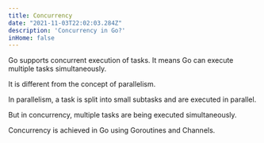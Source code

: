 ```yaml
---
title: Concurrency
date: "2021-11-03T22:02:03.284Z"
description: 'Concurrency in Go?'
inHome: false
---
```


Go supports concurrent execution of tasks. It means Go can execute multiple tasks simultaneously. 

It is different from the concept of parallelism. 

In parallelism, a task is split into small subtasks and are executed in parallel. 

But in concurrency, multiple tasks are being executed simultaneously.

Concurrency is achieved in Go using Goroutines and Channels.
